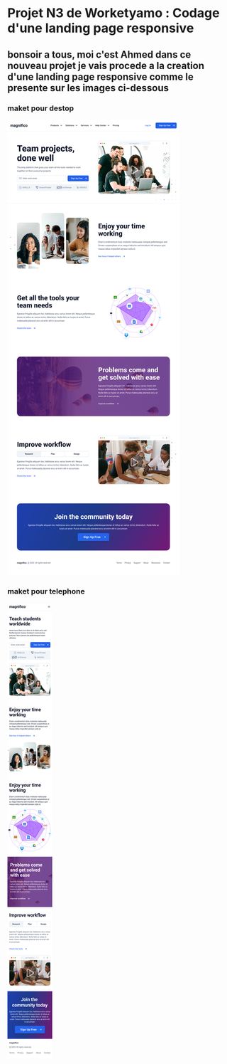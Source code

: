 # Projet N3 de Worketyamo : Codage d'une landing page responsive 

## bonsoir a tous, moi c'est Ahmed dans ce nouveau projet je vais procede a la creation d'une landing page responsive comme le presente sur les images ci-dessous 

### maket pour destop

<img src="assets\img\Landing Page - 5.svg" alt="design desktop">

### maket pour telephone

<img src="assets\img\Landing Page - iPhone 14 - 5.svg" alt="phone">
